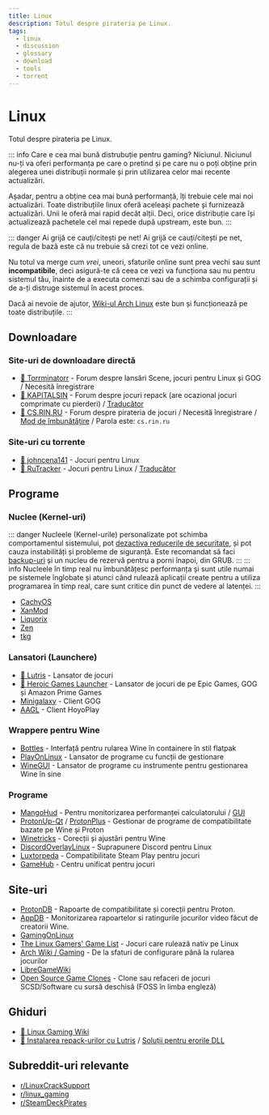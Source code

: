 ```yaml
---
title: Linux
description: Totul despre pirateria pe Linux.
tags:
  - linux
  - discussion
  - glossary
  - download
  - tools
  - torrent
---
```


# Linux

Totul despre pirateria pe Linux.

::: info Care e cea mai bună distrubuție pentru gaming?
Niciunul. Niciunul nu-ți va oferi performanța pe care o pretind și pe care nu o poți obține prin alegerea unei distribuții normale și prin utilizarea celor mai recente actualizări.

Așadar, pentru a obține cea mai bună performanță, îți trebuie cele mai noi actualizări. Toate distribuțiile linux oferă aceleași pachete și furnizează actualizări. Unii le oferă mai rapid decăt alții. Deci, orice distribuție care își actualizează pachetele cel mai repede după upstream, este bun. 
:::

::: danger Ai grijă ce cauți/citești pe net!
Ai grijă ce cauți/citești pe net, regula de bază este că nu trebuie să crezi tot ce vezi online.

Nu totul va merge cum *vrei*, uneori, sfaturile online sunt prea vechi sau sunt **incompatibile**, deci asigură-te că ceea ce vezi va funcționa sau nu pentru sistemul tău, înainte de a executa comenzi sau de a schimba configurații și de a-ți distruge sistemul în acest proces.

Dacă ai nevoie de ajutor, [Wiki-ul Arch Linux](https://wiki.archlinux.org/) este bun și funcționează pe toate distribuțile.
:::

## Downloadare

### Site-uri de downloadare directă

- [:star2: Torrminatorr](https://forum.torrminatorr.com) - Forum despre lansări Scene,
  jocuri pentru Linux și GOG / Necesită înregistrare
- [:star2: KAPITALSIN](https://kapitalsin.com/forum) - Forum despre jocuri repack
  (are ocazional jocuri comprimate cu pierderi) /
  [Traducător](useful.md#translator)
- [:star2: CS.RIN.RU](https://cs.rin.ru/forum) - Forum despre pirateria de jocuri / Necesită
  înregistrare /
  [Mod de îmbunătățire](https://github.com/SubZeroPL/cs-rin-ru-enhanced-mod) /
  Parola este: `cs.rin.ru`

### Site-uri cu torrente

- [:star2: johncena141](https://1337x.to/user/johncena141/) - Jocuri pentru Linux
- [:star2: RuTracker](https://rutracker.org/forum/viewforum.php?f=899) - Jocuri pentru Linux
  / [Traducător](useful.md#translator)

## Programe

### Nuclee (Kernel-uri)

::: danger
Nucleele (Kernel-urile) personalizate pot schimba comportamentul sistemului, pot [dezactiva reducerile de securitate](https://wiki.archlinux.org/index.php/Kernel_parameters), și pot cauza instabilități și probleme de siguranță. Este recomandat să faci [backup-uri](https://wiki.archlinux.org/title/Backup) și un nucleu de rezervă pentru a porni înapoi, din GRUB.
:::
::: info
Nucleele în timp real nu îmbunătățesc performanța și sunt utile numai pe sistemele înglobate și atunci când rulează aplicații create pentru a utiliza programarea în timp real, care sunt critice din punct de vedere al latenței.
:::

- [CachyOS](https://github.com/CachyOS/linux-cachyos)
- [XanMod](https://xanmod.org)
- [Liquorix](https://liquorix.net)
- [Zen](https://github.com/zen-kernel/zen-kernel)
- [tkg](https://github.com/Frogging-Family/linux-tkg) 

### Lansatori (Launchere)

- [:star2: Lutris](https://lutris.net) - Lansator de jocuri
- [:star2: Heroic Games Launcher](https://heroicgameslauncher.com) - Lansator de jocuri
  de pe Epic Games, GOG și Amazon Prime Games
- [Minigalaxy](https://sharkwouter.github.io/minigalaxy) - Client GOG
- [AAGL](https://github.com/an-anime-team/an-anime-game-launcher) - Client HoyoPlay

### Wrappere pentru Wine
- [Bottles](https://usebottles.com) - Interfață pentru rularea Wine în containere în stil flatpak
- [PlayOnLinux](https://www.playonlinux.com/en/) - Lansator de programe cu funcții de gestionare
- [WineGUI](https://gitlab.melroy.org/melroy/winegui) - Lansator de programe cu instrumente pentru gestionarea Wine în sine

### Programe

- [MangoHud](https://github.com/flightlessmango/MangoHud) - Pentru monitorizarea
  performanței calculatorului / [GUI](https://github.com/benjamimgois/goverlay)
- [ProtonUp-Qt](https://github.com/DavidoTek/ProtonUp-Qt) / [ProtonPlus](https://github.com/Vysp3r/ProtonPlus) - Gestionar de programe de compatibilitate bazate pe Wine și Proton
- [Winetricks](https://github.com/Winetricks/winetricks) - Corecții și ajustări pentru Wine
- [DiscordOverlayLinux](https://github.com/trigg/Discover) - Suprapunere Discord pentru Linux
- [Luxtorpeda](https://github.com/luxtorpeda-dev/luxtorpeda) - Compatibilitate Steam Play pentru jocuri
- [GameHub](https://tkashkin.github.io/projects/gamehub) - Centru unificat pentru jocuri

## Site-uri

- [ProtonDB](https://www.protondb.com) - Rapoarte de compatibilitate și corecții pentru Proton.
- [AppDB](https://appdb.winehq.org) - Monitorizarea rapoartelor si ratingurile jocurilor video făcut de creatorii Wine.
- [GamingOnLinux](https://www.gamingonlinux.com)
- [The Linux Gamers' Game List](https://www.icculus.org/lgfaq/gamelist.php) - Jocuri care rulează nativ pe Linux
- [Arch Wiki / Gaming](https://wiki.archlinux.org/index.php/Gaming) - De la sfaturi de configurare până la rularea jocurilor
- [LibreGameWiki](https://libregamewiki.org/Main_Page)
- [Open Source Game Clones](https://osgameclones.com/) - Clone sau refaceri de jocuri SCSD/Software cu sursă deschisă (FOSS în limba engleză)

## Ghiduri

- [:star2: Linux Gaming Wiki](https://linux-gaming.kwindu.eu/index.php)
- [:star2: Instalarea repack-urilor cu Lutris](https://www.reddit.com/r/LinuxCrackSupport/comments/yqfirv/how_to_install_fitgirl_or_dodi_windows_repacks_in)
  /
  [Soluții pentru erorile DLL](https://reddit.com/r/LinuxCrackSupport/comments/tirarp/psa_when_installing_repacks_with_custom_wine)

## Subreddit-uri relevante

- [r/LinuxCrackSupport](https://www.reddit.com/r/LinuxCrackSupport)
- [r/linux_gaming](https://www.reddit.com/r/linux_gaming)
- [r/SteamDeckPirates](https://www.reddit.com/r/SteamDeckPirates)
